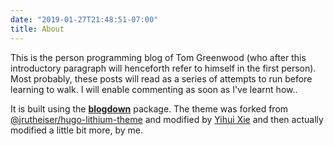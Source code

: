 ```yaml
---
date: "2019-01-27T21:48:51-07:00"
title: About
---
```


This is the person programming blog of Tom Greenwood (who after this introductory paragraph will henceforth refer to himself in the first person). Most probably, these posts will read as a series of attempts to run before learning to walk. I will enable commenting as soon as I've learnt how.. 

It is built using the [**blogdown**](https://github.com/rstudio/blogdown) package. The theme was forked from [@jrutheiser/hugo-lithium-theme](https://github.com/jrutheiser/hugo-lithium-theme) and modified by [Yihui Xie](https://github.com/yihui/hugo-lithium) and then actually modified a little bit more, by me.
